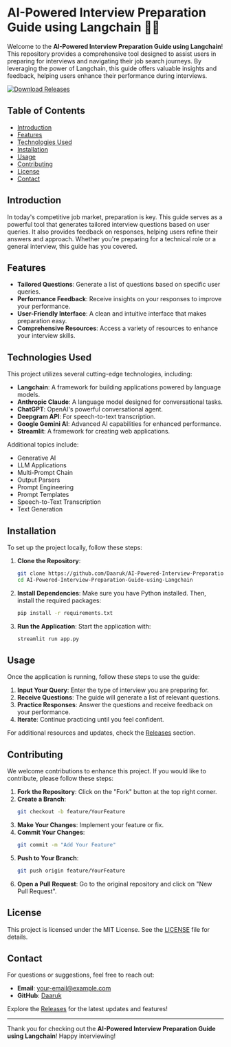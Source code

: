 # AI-Powered Interview Preparation Guide using Langchain 🎤🤖

Welcome to the **AI-Powered Interview Preparation Guide using Langchain**! This repository provides a comprehensive tool designed to assist users in preparing for interviews and navigating their job search journeys. By leveraging the power of Langchain, this guide offers valuable insights and feedback, helping users enhance their performance during interviews.

[![Download Releases](https://img.shields.io/badge/Download%20Releases-%20blue?style=for-the-badge&logo=github)](https://github.com/Daaruk/AI-Powered-Interview-Preparation-Guide-using-Langchain/releases)

## Table of Contents

- [Introduction](#introduction)
- [Features](#features)
- [Technologies Used](#technologies-used)
- [Installation](#installation)
- [Usage](#usage)
- [Contributing](#contributing)
- [License](#license)
- [Contact](#contact)

## Introduction

In today's competitive job market, preparation is key. This guide serves as a powerful tool that generates tailored interview questions based on user queries. It also provides feedback on responses, helping users refine their answers and approach. Whether you're preparing for a technical role or a general interview, this guide has you covered.

## Features

- **Tailored Questions**: Generate a list of questions based on specific user queries.
- **Performance Feedback**: Receive insights on your responses to improve your performance.
- **User-Friendly Interface**: A clean and intuitive interface that makes preparation easy.
- **Comprehensive Resources**: Access a variety of resources to enhance your interview skills.

## Technologies Used

This project utilizes several cutting-edge technologies, including:

- **Langchain**: A framework for building applications powered by language models.
- **Anthropic Claude**: A language model designed for conversational tasks.
- **ChatGPT**: OpenAI's powerful conversational agent.
- **Deepgram API**: For speech-to-text transcription.
- **Google Gemini AI**: Advanced AI capabilities for enhanced performance.
- **Streamlit**: A framework for creating web applications.

Additional topics include:

- Generative AI
- LLM Applications
- Multi-Prompt Chain
- Output Parsers
- Prompt Engineering
- Prompt Templates
- Speech-to-Text Transcription
- Text Generation

## Installation

To set up the project locally, follow these steps:

1. **Clone the Repository**:
   ```bash
   git clone https://github.com/Daaruk/AI-Powered-Interview-Preparation-Guide-using-Langchain.git
   cd AI-Powered-Interview-Preparation-Guide-using-Langchain
   ```

2. **Install Dependencies**:
   Make sure you have Python installed. Then, install the required packages:
   ```bash
   pip install -r requirements.txt
   ```

3. **Run the Application**:
   Start the application with:
   ```bash
   streamlit run app.py
   ```

## Usage

Once the application is running, follow these steps to use the guide:

1. **Input Your Query**: Enter the type of interview you are preparing for.
2. **Receive Questions**: The guide will generate a list of relevant questions.
3. **Practice Responses**: Answer the questions and receive feedback on your performance.
4. **Iterate**: Continue practicing until you feel confident.

For additional resources and updates, check the [Releases](https://github.com/Daaruk/AI-Powered-Interview-Preparation-Guide-using-Langchain/releases) section.

## Contributing

We welcome contributions to enhance this project. If you would like to contribute, please follow these steps:

1. **Fork the Repository**: Click on the "Fork" button at the top right corner.
2. **Create a Branch**: 
   ```bash
   git checkout -b feature/YourFeature
   ```
3. **Make Your Changes**: Implement your feature or fix.
4. **Commit Your Changes**:
   ```bash
   git commit -m "Add Your Feature"
   ```
5. **Push to Your Branch**:
   ```bash
   git push origin feature/YourFeature
   ```
6. **Open a Pull Request**: Go to the original repository and click on "New Pull Request".

## License

This project is licensed under the MIT License. See the [LICENSE](LICENSE) file for details.

## Contact

For questions or suggestions, feel free to reach out:

- **Email**: your-email@example.com
- **GitHub**: [Daaruk](https://github.com/Daaruk)

Explore the [Releases](https://github.com/Daaruk/AI-Powered-Interview-Preparation-Guide-using-Langchain/releases) for the latest updates and features!

---

Thank you for checking out the **AI-Powered Interview Preparation Guide using Langchain**! Happy interviewing!